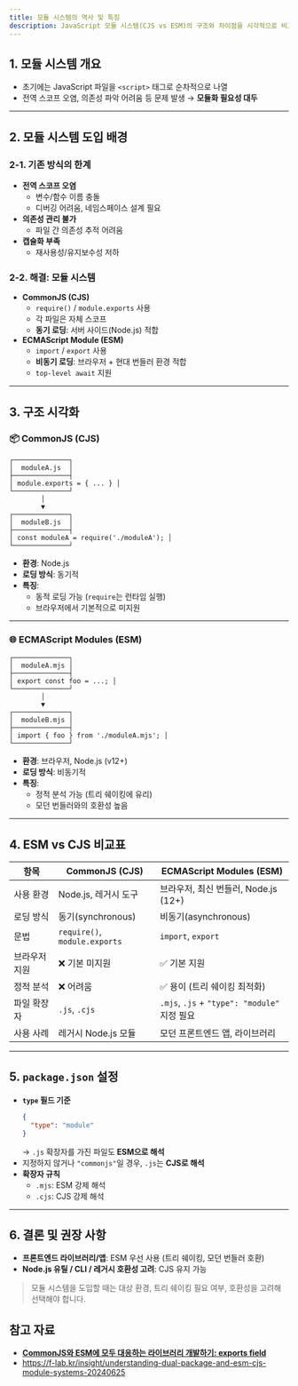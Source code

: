 ```yaml
---
title: 모듈 시스템의 역사 및 특징
description: JavaScript 모듈 시스템(CJS vs ESM)의 구조와 차이점을 시각적으로 비교한 다이어그램. 각 모듈 시스템의 동작 방식, 사용 환경, 로딩 방식, 문법 등을 직관적으로 설명합니다
---
```


## 1. 모듈 시스템 개요

- 초기에는 JavaScript 파일을 `<script>` 태그로 순차적으로 나열
- 전역 스코프 오염, 의존성 파악 어려움 등 문제 발생 → **모듈화 필요성 대두**

---

## 2. 모듈 시스템 도입 배경

### 2-1. 기존 방식의 한계

- **전역 스코프 오염**
  - 변수/함수 이름 충돌
  - 디버깅 어려움, 네임스페이스 설계 필요
- **의존성 관리 불가**
  - 파일 간 의존성 추적 어려움
- **캡슐화 부족**
  - 재사용성/유지보수성 저하

### 2-2. 해결: 모듈 시스템

- **CommonJS (CJS)**
  - `require()` / `module.exports` 사용
  - 각 파일은 자체 스코프
  - **동기 로딩**: 서버 사이드(Node.js) 적합
- **ECMAScript Module (ESM)**
  - `import` / `export` 사용
  - **비동기 로딩**: 브라우저 + 현대 번들러 환경 적합
  - `top-level await` 지원

---

## 3. 구조 시각화

### 📦 CommonJS (CJS)

```
┌──────────────┐
│  moduleA.js  │
├──────────────┤
│ module.exports = { ... } │
└──────────────┘
        │
        ▼
┌──────────────┐
│  moduleB.js  │
├──────────────┤
│ const moduleA = require('./moduleA'); │
└──────────────┘

```

- **환경**: Node.js
- **로딩 방식**: 동기적
- **특징**:
  - 동적 로딩 가능 (`require`는 런타임 실행)
  - 브라우저에서 기본적으로 미지원

---

### 🌐 ECMAScript Modules (ESM)

```
┌──────────────┐
│  moduleA.mjs │
├──────────────┤
│ export const foo = ...; │
└──────────────┘
        │
        ▼
┌──────────────┐
│  moduleB.mjs │
├──────────────┤
│ import { foo } from './moduleA.mjs'; │
└──────────────┘

```

- **환경**: 브라우저, Node.js (v12+)
- **로딩 방식**: 비동기적
- **특징**:
  - 정적 분석 가능 (트리 쉐이킹에 유리)
  - 모던 번들러와의 호환성 높음

---

## 4. ESM vs CJS 비교표

| 항목          | CommonJS (CJS)                | ECMAScript Modules (ESM)                     |
| ------------- | ----------------------------- | -------------------------------------------- |
| 사용 환경     | Node.js, 레거시 도구          | 브라우저, 최신 번들러, Node.js (12+)         |
| 로딩 방식     | 동기(synchronous)             | 비동기(asynchronous)                         |
| 문법          | `require()`, `module.exports` | `import`, `export`                           |
| 브라우저 지원 | ❌ 기본 미지원                | ✅ 기본 지원                                 |
| 정적 분석     | ❌ 어려움                     | ✅ 용이 (트리 쉐이킹 최적화)                 |
| 파일 확장자   | `.js`, `.cjs`                 | `.mjs`, `.js` + `"type": "module"` 지정 필요 |
| 사용 사례     | 레거시 Node.js 모듈           | 모던 프론트엔드 앱, 라이브러리               |

---

## 5. `package.json` 설정

- **`type` 필드 기준**
  ```json
  {
    "type": "module"
  }
  ```
  → `.js` 확장자를 가진 파일도 **ESM으로 해석**
- 지정하지 않거나 `"commonjs"`일 경우, `.js`는 **CJS로 해석**
- **확장자 규칙**
  - `.mjs`: ESM 강제 해석
  - `.cjs`: CJS 강제 해석

---

## 6. 결론 및 권장 사항

- **프론트엔드 라이브러리/앱**: ESM 우선 사용 (트리 쉐이킹, 모던 번들러 호환)
- **Node.js 유틸 / CLI / 레거시 호환성 고려**: CJS 유지 가능

> 모듈 시스템을 도입할 때는 대상 환경, 트리 쉐이킹 필요 여부, 호환성을 고려해 선택해야 합니다.

## 참고 자료

- [**CommonJS와 ESM에 모두 대응하는 라이브러리 개발하기: exports field**](https://toss.tech/article/commonjs-esm-exports-field)
- https://f-lab.kr/insight/understanding-dual-package-and-esm-cjs-module-systems-20240625
